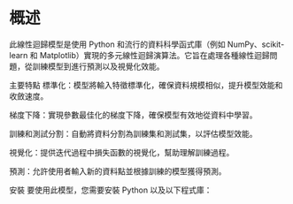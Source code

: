 # 概述

此線性迴歸模型是使用 Python 和流行的資料科學函式庫（例如 NumPy、scikit-learn 和 Matplotlib）實現的多元線性迴歸演算法。它旨在處理各種線性迴歸問題，從訓練模型到進行預測以及視覺化效能。

主要特點
標準化：模型將輸入特徵標準化，確保資料規模相似，提升模型效能和收斂速度。

梯度下降：實現參數最佳化的梯度下降，確保模型有效地從資料中學習。

訓練和測試分割：自動將資料分割為訓練集和測試集，以評估模型效能。

視覺化：提供迭代過程中損失函數的視覺化，幫助理解訓練過程。

預測：允許使用者輸入新的資料點並根據訓練的模型獲得預測。

安裝
要使用此模型，您需要安裝 Python 以及以下程式庫：
